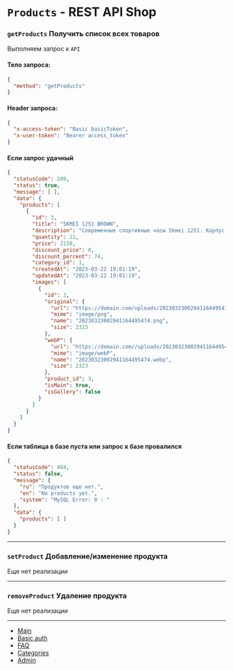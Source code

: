 # `Products` - REST API Shop

### `getProducts` Получить список всех товаров

Выполняем запрос к `API`

#### Тело запроса:

```json
{
  "method": "getProducts"
}
```

#### Header запроса:

```json
{
  "x-access-token": "Basic basicToken",
  "x-user-token": "Bearer access_token"
}
```

#### Если запрос удачный

```json
{
  "statusCode": 200,
  "status": true,
  "message": [ ],
  "data": {
	"products": [
	  {
		"id": 3,
		"title": "SKMEI 1251 BROWN",
		"description": "Современные спортивные часы Skmei 1251. Корпус противоударный, что с легкостью переносит любые удары и падение с высоты. Данная модель совместила в себе все необходимые функции: будильник, почасовой сигнал, таймер, секундомер, 12 и 24 часовой режим отображения времени. Водостойкость до 5 ATM, можно мыть руки и плавать. Характеристики: Механизм часов: цифровой Цвет подсветки: зелёный Материал ремешка: полиуретан Материал корпуса: Сталь, пластик, акрил Водостойкость: 5 ATM Отображение даты: есть Режим отображения времени: 12/24 Двойное время (Dual Time): есть Таймер: есть Будильник: есть Секундомер: есть По часовой сигнал: есть Максимальная длина браслета: 25 см Диаметр циферблата: 49 мм Высота циферблата: 15 мм Ширина ремешка: 22 мм Вес без упаковки: 57 гр Тип батарейки: CR2032",
		"quantity": 21,
		"price": 2150,
		"discount_price": 0,
		"discount_percent": 74,
		"category_id": 1,
		"createdAt": "2023-03-22 19:01:19",
		"updatedAt": "2023-03-22 19:01:19",
		"images": [
		  {
			"id": 3,
			"original": {
			  "url": "https://domain.com/uploads/20230323002941164495474.png",
			  "mime": "image/png",
			  "name": "20230323002941164495474.png",
			  "size": 2323
			},
			"webP": {
			  "url": "https://domain.com//uploads/20230323002941164495474.webp",
			  "mime": "image/webP",
			  "name": "20230323002941164495474.webp",
			  "size": 2323
			},
			"product_id": 3,
			"isMain": true,
			"isGallery": false
		  }
		]
	  }
	]
  }
}
```

#### Если таблица в базе пуста или запрос к базе провалился

```json
{
  "statusCode": 404,
  "status": false,
  "message": {
	"ru": "Продуктов еще нет.",
	"en": "No products yet.",
	"system": "MySQL Error: 0 : "
  },
  "data": {
	"products": [ ]
  }
}
```

---

### `setProduct` Добавление/изменение продукта

Еще нет реализации

---

### `removeProduct` Удаление продукта

Еще нет реализации

---

- [Main](../README.md "Main")
- [Basic auth](../1.%20basic%20auth/README.md "Basic auth")
- [FAQ](../2.%20faq/README.md "FAQ")
- [Categories](../3.%20categories/README.md "Categories")
- [Admin](../5.%20admin/README.md "Admin")